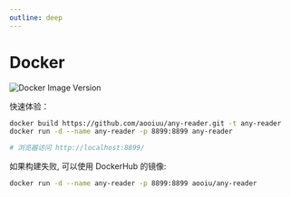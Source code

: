 ```yaml
---
outline: deep
---
```


# Docker

![Docker Image Version](https://img.shields.io/docker/v/aooiu/any-reader)

快速体验：

```sh
docker build https://github.com/aooiuu/any-reader.git -t any-reader
docker run -d --name any-reader -p 8899:8899 any-reader

# 浏览器访问 http://localhost:8899/
```

如果构建失败, 可以使用 DockerHub 的镜像:

```sh
docker run -d --name any-reader -p 8899:8899 aooiu/any-reader
```
